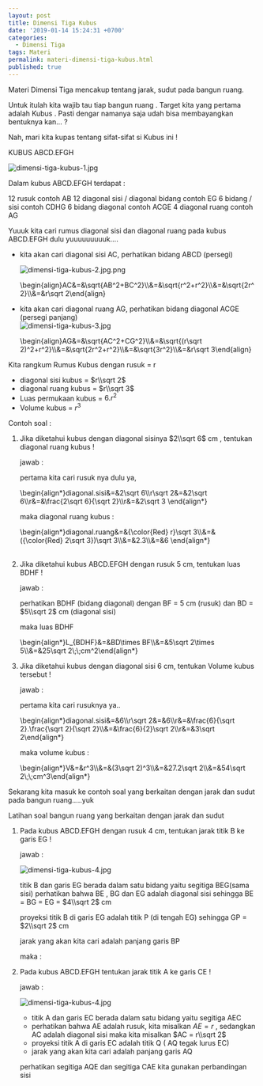 ```yaml
---
layout: post
title: Dimensi Tiga Kubus
date: '2019-01-14 15:24:31 +0700'
categories:
  - Dimensi Tiga
tags: Materi
permalink: materi-dimensi-tiga-kubus.html
published: true
---
```




Materi Dimensi Tiga mencakup tentang jarak, sudut pada bangun ruang.

Untuk itulah kita wajib tau tiap bangun ruang . Target kita yang pertama adalah Kubus . Pasti dengar namanya saja udah bisa membayangkan bentuknya kan… ?

Nah, mari kita kupas tentang sifat-sifat si Kubus ini !

KUBUS ABCD.EFGH

![dimensi-tiga-kubus-1.jpg]({{site.baseurl}}/media/dimensi-tiga-kubus-1.jpg)




Dalam kubus ABCD.EFGH terdapat :

12 rusuk contoh AB 12 diagonal sisi / diagonal bidang contoh EG 6 bidang / sisi contoh CDHG 6 bidang diagonal contoh ACGE 4 diagonal ruang contoh AG

Yuuuk kita cari rumus diagonal sisi dan diagonal ruang pada kubus ABCD.EFGH dulu yuuuuuuuuuk….

*   kita akan cari diagonal sisi AC, perhatikan bidang ABCD (persegi)  
      
    ![dimensi-tiga-kubus-2.jpg.png]({{site.baseurl}}/media/dimensi-tiga-kubus-2.jpg.png)


      
    
    
    \\begin{align}AC&=&\\sqrt{AB^2+BC^2}\\\\&=&\\sqrt{r^2+r^2}\\\\&=&\\sqrt{2r^2}\\\\&=&r\\sqrt 2\\end{align}

  
  

*   kita akan cari diagonal ruang AG, perhatikan bidang diagonal ACGE (persegi panjang)  
    ![dimensi-tiga-kubus-3.jpg]({{site.baseurl}}/media/dimensi-tiga-kubus-3.jpg)


    
    
    \\begin{align}AG&=&\\sqrt{AC^2+CG^2}\\\\&=&\\sqrt{(r\\sqrt 2)^2+r^2}\\\\&=&\\sqrt{2r^2+r^2}\\\\&=&\\sqrt{3r^2}\\\\&=&r\\sqrt 3\\end{align}

Kita rangkum Rumus Kubus dengan rusuk = r

- diagonal sisi kubus = $r\\sqrt 2$
- diagonal ruang kubus = $r\\sqrt 3$
- Luas permukaan kubus = $6.r^2$
- Volume kubus = $r^3$

Contoh soal :

1.  Jika diketahui kubus dengan diagonal sisinya $2\\sqrt 6$ cm , tentukan diagonal ruang kubus !
    
    jawab :
    
    pertama kita cari rusuk nya dulu ya,
    
    
    \\begin{align\*}diagonal.sisi&=&2\\sqrt 6\\\\r\\sqrt 2&=&2\\sqrt 6\\\\r&=&\\frac{2\\sqrt 6}{\\sqrt 2}\\\\r&=&2\\sqrt 3 \\end{align\*} 
    
    maka diagonal ruang kubus :
    
    
    \\begin{align\*}diagonal.ruang&=&{\\color{Red} r}\\sqrt 3\\\\&=&({\\color{Red} 2\\sqrt 3})\\sqrt 3\\\\&=&2.3\\\\&=&6 \\end{align\*}  
     
    
2.  Jika diketahui kubus ABCD.EFGH dengan rusuk 5 cm, tentukan luas BDHF !
    
    jawab :
    
    perhatikan BDHF (bidang diagonal) dengan BF = 5 cm (rusuk) dan BD = $5\\sqrt 2$ cm (diagonal sisi)
    
    maka luas BDHF
    
    
    \\begin{align\*}L\_{BDHF}&=&BD\\times BF\\\\&=&5\\sqrt 2\\times 5\\\\&=&25\\sqrt 2\\;\\;cm^2\\end{align\*} 
    
3.  Jika diketahui kubus dengan diagonal sisi 6 cm, tentukan Volume kubus tersebut !
    
    jawab :
    
    pertama kita cari rusuknya ya..   
    
    
    \\begin{align\*}diagonal.sisi&=&6\\\\r\\sqrt 2&=&6\\\\r&=&\\frac{6}{\\sqrt 2}.\\frac{\\sqrt 2}{\\sqrt 2}\\\\&=&\\frac{6}{2}\\sqrt 2\\\\r&=&3\\sqrt 2\\end{align\*}  
      
    maka volume kubus :  
    
    
    \\begin{align\*}V&=&r^3\\\\&=&(3\\sqrt 2)^3\\\\&=&27.2\\sqrt 2\\\\&=&54\\sqrt 2\\;\\;cm^3\\end{align\*}  
      
    

Sekarang kita masuk ke contoh soal yang berkaitan dengan jarak dan sudut pada bangun ruang…..yuk

Latihan soal bangun ruang yang berkaitan dengan jarak dan sudut

1.  Pada kubus ABCD.EFGH dengan rusuk 4 cm, tentukan jarak titik B ke garis EG !
    
    jawab :
    
    ![dimensi-tiga-kubus-4.jpg]({{site.baseurl}}/media/dimensi-tiga-kubus-4.jpg)


    
    titik B dan garis EG berada dalam satu bidang yaitu segitiga BEG(sama sisi) perhatikan bahwa BE , BG dan EG adalah diagonal sisi sehingga BE = BG = EG = $4\\sqrt 2$ cm
    
    proyeksi titik B di garis EG adalah titik P (di tengah EG) sehingga GP = $2\\sqrt 2$ cm
    
    jarak yang akan kita cari adalah panjang garis BP
    
    maka :
    
2.  Pada kubus ABCD.EFGH tentukan jarak titik A ke garis CE !
    
    jawab :
    
    ![dimensi-tiga-kubus-4.jpg]({{site.baseurl}}/media/dimensi-tiga-kubus-4.jpg)
    
    *   titik A dan garis EC berada dalam satu bidang yaitu segitiga AEC
    *   perhatikan bahwa AE adalah rusuk, kita misalkan $AE = r$ , sedangkan AC adalah diagonal sisi maka kita misalkan $AC = r\\sqrt 2$
    *   proyeksi titik A di garis EC adalah titik Q ( AQ tegak lurus EC)
    *   jarak yang akan kita cari adalah panjang garis AQ
    
    perhatikan segitiga AQE dan segitiga CAE kita gunakan perbandingan sisi
